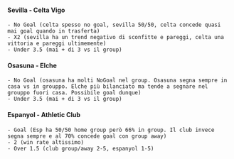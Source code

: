 #### Sevilla - Celta Vigo
    - No Goal (celta spesso no goal, sevilla 50/50, celta concede quasi mai goal quando in trasferta)
    - X2 (sevilla ha un trend negativo di sconfitte e pareggi, celta una vittoria e pareggi ultimemente)
    - Under 3.5 (mai + di 3 vs il group)
    
#### Osasuna - Elche
    - No Goal (osasuna ha molti NoGoal nel group. Osasuna segna sempre in casa vs in grouppo. Elche più bilanciato ma tende a segnare nel grouppo fuori casa. Possibile goal dunque)
    - Under 3.5 (mai + di 3 vs il group)
    
#### Espanyol - Athletic Club
    - Goal (Esp ha 50/50 home group però 66% in group. Il club invece segna sempre e al 70% concede goal con group away)
    - 2 (win rate altissimo)
    - Over 1.5 (club group/away 2-5, espanyol 1-5)